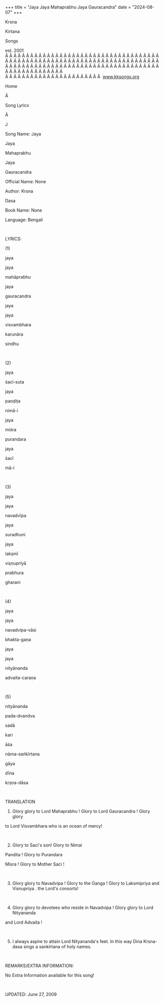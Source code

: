 +++ 
title = "Jaya Jaya Mahaprabhu Jaya Gauracandra"
date = "2024-08-07"
+++

Krsna
 
Kirtana
 
Songs

est. 2001
Â Â Â Â Â Â Â Â Â Â Â Â Â Â Â Â Â Â Â Â Â Â Â Â Â Â Â Â Â Â Â Â Â Â Â Â Â Â Â Â Â Â Â Â Â Â Â Â Â Â Â Â Â Â Â Â Â Â Â Â Â Â Â Â Â Â Â Â Â Â Â Â Â Â Â Â Â Â Â Â Â Â Â Â Â Â Â Â Â Â Â Â Â Â Â Â Â Â Â Â Â Â Â Â Â Â Â Â Â Â Â Â Â Â Â Â Â Â Â Â Â Â Â Â Â  
Â Â Â Â Â Â Â Â Â Â Â Â Â Â Â Â Â Â Â Â Â Â Â  
www.kksongs.org








Home


Ã 
 
Song Lyrics
 
Ã 
 
J


Song Name: 
Jaya
 
Jaya
 
Mahaprabhu
 
Jaya
 
Gauracandra


Official Name: None


Author: 
Krsna
 
Dasa


Book Name: None


Language: 
Bengali


 


LYRICS:


(1)


jaya
 
jaya
 
mahāprabhu
 
jaya
 
gauracandra


jaya
 
jaya
 
visvambhara
 
karunāra
 
sindhu


 


(2)


jaya
 
śacī-suta
 
jaya
 
paṇḍiṭa
 
nimā-i


jaya
 
miśra
 
purandara
 
jaya
 
śacī
 
mā-i


 


(3)


jaya
 
jaya
 
navadvīpa
 
jaya
 
suradhuni


jaya
 
lakṣmī
 
viṣṇupriyā


prabhura
 
gharani


 


(4)


jaya
 
jaya
 
navadvipa-vāsi
 
bhakta-gaṇa


jaya
 
jaya
 
nityānanda
 
advaita-caraṇa


 


(5)


nityānanda
 
pada-dvandva
 
sadā
 
kari
 
āśa


nāma-sańkīrtana
 
gāya
 
dīna
 
kṛṣṇa-dāsa


 


TRANSLATION


1) Glory 
glory
 to Lord 
Mahaprabhu
! Glory
to Lord 
Gauracandra
! Glory 
glory

to Lord 
Visvambhara
 who is an ocean of mercy!


 


2) Glory to 
Saci's
 son! Glory to 
Nimai
 
Pandita
! Glory to 
Purandara
 
Misra
! Glory to Mother 
Saci
!


 


3) Glory 
glory
 to 
Navadvipa
! Glory to the 
Ganga
! Glory to 
Laksmipriya
 and 
Visnupriya
. the Lord's consorts!


 


4) Glory 
glory
 to devotees who reside in 
Navadvipa
!
Glory 
glory
 to Lord 
Nityananda

and Lord 
Advaita
!


 


5) I always aspire to
attain Lord 
Nityananda's
 feet. In this way Dina 
Krsna-dasa
 sings a 
sankirtana
 of
holy names.


 


REMARKS/EXTRA INFORMATION:


No
Extra Information available for this song!


 


UPDATED:
 June 27, 2009